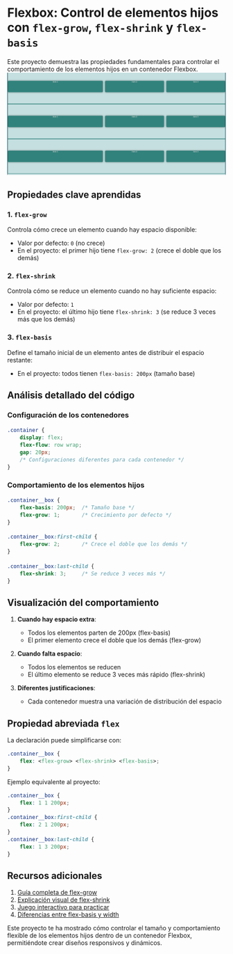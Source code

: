 
# Flexbox: Control de elementos hijos con `flex-grow`, `flex-shrink` y `flex-basis`

Este proyecto demuestra las propiedades fundamentales para controlar el comportamiento de los elementos hijos en un contenedor Flexbox.
![preview](flex_grow_shrink_basis.png)

## Propiedades clave aprendidas

### 1. `flex-grow`
Controla cómo crece un elemento cuando hay espacio disponible:
- Valor por defecto: `0` (no crece)
- En el proyecto: el primer hijo tiene `flex-grow: 2` (crece el doble que los demás)

### 2. `flex-shrink`
Controla cómo se reduce un elemento cuando no hay suficiente espacio:
- Valor por defecto: `1`
- En el proyecto: el último hijo tiene `flex-shrink: 3` (se reduce 3 veces más que los demás)

### 3. `flex-basis`
Define el tamaño inicial de un elemento antes de distribuir el espacio restante:
- En el proyecto: todos tienen `flex-basis: 200px` (tamaño base)

## Análisis detallado del código

### Configuración de los contenedores
```css
.container {
    display: flex;
    flex-flow: row wrap;
    gap: 20px;
    /* Configuraciones diferentes para cada contenedor */
}
```

### Comportamiento de los elementos hijos
```css
.container__box {
    flex-basis: 200px;  /* Tamaño base */
    flex-grow: 1;       /* Crecimiento por defecto */
}

.container__box:first-child {
    flex-grow: 2;       /* Crece el doble que los demás */
}

.container__box:last-child {
    flex-shrink: 3;     /* Se reduce 3 veces más */
}
```

## Visualización del comportamiento
1. **Cuando hay espacio extra**:
   - Todos los elementos parten de 200px (flex-basis)
   - El primer elemento crece el doble que los demás (flex-grow)
   
2. **Cuando falta espacio**:
   - Todos los elementos se reducen
   - El último elemento se reduce 3 veces más rápido (flex-shrink)

3. **Diferentes justificaciones**:
   - Cada contenedor muestra una variación de distribución del espacio

## Propiedad abreviada `flex`
La declaración puede simplificarse con:
```css
.container__box {
    flex: <flex-grow> <flex-shrink> <flex-basis>;
}
```

Ejemplo equivalente al proyecto:
```css
.container__box {
    flex: 1 1 200px;
}
.container__box:first-child {
    flex: 2 1 200px;
}
.container__box:last-child {
    flex: 1 3 200px;
}
```

## Recursos adicionales
1. [Guía completa de flex-grow](https://developer.mozilla.org/es/docs/Web/CSS/flex-grow)
2. [Explicación visual de flex-shrink](https://css-tricks.com/almanac/properties/f/flex-shrink/)
3. [Juego interactivo para practicar](https://flexboxfroggy.com/)
4. [Diferencias entre flex-basis y width](https://www.smashingmagazine.com/2018/09/flexbox-sizing-flexible-box/)

Este proyecto te ha mostrado cómo controlar el tamaño y comportamiento flexible de los elementos hijos dentro de un contenedor Flexbox, permitiéndote crear diseños responsivos y dinámicos.